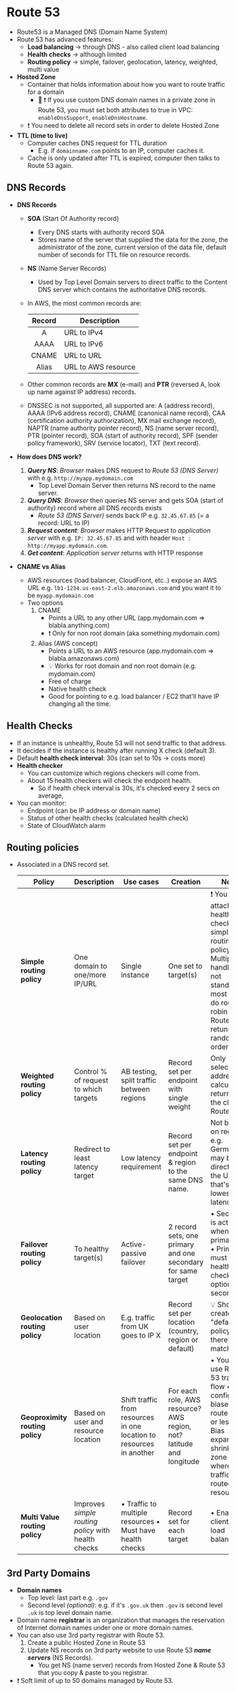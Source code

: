 # Route 53

- Route53 is a Managed DNS (Domain Name System)
- Route 53 has advanced features:
  - **Load balancing** -> through DNS - also called client load balancing
  - **Health checks** -> although limited
  - **Routing policy** -> simple, failover, geolocation, latency, weighted, multi value
- **Hosted Zone**
  - Container that holds information about how you want to route traffic for a domain
       - 📝 ❗ If you use custom DNS domain names in a private zone in Route 53, you must set both attributes to true in VPC: `enableDnsSupport`, `enableDnsHostname`.
  - ❗ You need to delete all record sets in order to delete Hosted Zone
- **TTL (time to live)**
  - Computer caches DNS request for TTL duration
    - E.g. if `domainname.com` points to an IP, computer caches it.
  - Cache is only updated after TTL is expired, computer then talks to Route 53 again.
## DNS Records

- **DNS Records**
  - **SOA** (Start Of Authority record)
    - Every DNS starts with authority record SOA
    - Stores name of the server that supplied the data for the zone, the administrator of the zone, current version of the data file, default number of seconds for TTL file on resource records.
  - **NS** (Name Server Records)
    - Used by Top Level Domain servers to direct traffic to the Content DNS server which contains the authoritative DNS records.
  - In AWS, the most common records are:

      | Record | Description |
      |:------:|-------------|
      |A     | URL to IPv4|
      |AAAA  | URL to IPv6|
      |CNAME | URL to URL|
      |Alias | URL to AWS resource|
  - Other common records are **MX** (e-mail) and **PTR** (reversed A, look up name against IP address) records.
  - DNSSEC is not supported, all supported are: A (address record), AAAA (IPv6 address record), CNAME (canonical name record), CAA (certification authority authorization), MX mail exchange record), NAPTR (name authority pointer record), NS (name server record), PTR (pointer record), SOA (start of authority record), SPF (sender policy framework), SRV (service locator), TXT (text record).

- **How does DNS work?**
  1. ***Query NS***: *Browser* makes DNS request to *Route 53 (DNS Server)* with e.g. `http://myapp.mydomain.com`
      - Top Level Domain Server then returns NS record to the name server.
  2. ***Query DNS***: *Browser* then queries NS server and gets SOA (start of authority) record where all DNS records exists
      - *Route 53 (DNS Server)* sends back IP e.g. `32.45.67.85` (= a record: URL to IP)
  3. ***Request content***: *Browser* makes HTTP Request to *application server* with e.g. `IP: 32.45.67.85` and with header `Host : http://myapp.mydomain.com`.
  4. ***Get content***: *Application server* returns with HTTP response
- **CNAME vs Alias**
  - AWS resources (load balancer, CloudFront, etc..) expose an AWS URL e.g. `lb1-1234.us-east-2.elb.amazonaws.com` and you want it to be `myapp.mydomain.com`
  - Two options
      1. CNAME
          - Points a URL to any other URL (app.mydomain.com => blabla.anything.com)
          - ❗ Only for non root domain (aka something.mydomain.com)
      2. Alias (AWS concept)
          - Points a URL to an AWS resource (app.mydomain.com => blabla.amazonaws.com)
          - 💡 Works for root domain and non root domain (e.g. mydomain.com)
          - Free of charge
          - Native health check
          - Good for pointing to e.g. load balancer / EC2 that'll have IP changing all the time.

## Health Checks

- If an instance is unhealthy, Route 53 will not send traffic to that address.
- It decides if the instance is healthy after running X check (default 3).
- Default **health check interval**: 30s (can set to 10s -> costs more)
- **Health checker**
  - You can customize which regions checkers will come from.
  - About 15 health checkers will check the endpoint health.
    - So if health check interval is 30s, it's checked every 2 secs on average,
- You can monitor:
  - Endpoint (can be IP address or domain name)
  - Status of other health checks (calculated health check)
  - State of CloudWatch alarm

## Routing policies

- Associated in a DNS record set.

  | Policy | Description | Use cases | Creation | Notes |
  | ------ | ----------- | --------- | -------- | ----- |
  | **Simple routing policy** | One domain to one/more IP/URL | Single instance | One set to target(s) | ❗ You can't attach health checks to simple routing policy • Multiple IP handling is not standard, most clients do round robin • Route 53 retuns in random order |
  | **Weighted routing policy** | Control % of request to which targets | AB testing, split traffic between regions | Record set per endpoint with single weight | Only selected address is calculated returned to the client by Route 53 |
  | **Latency routing policy** | Redirect to least latency target | Low latency requirement | Record set per endpoint & region to the same DNS name. | Not based on region e.g. Germany may be directed to the US (if that's the lowest latency) |
  | **Failover routing policy** | To healthy target(s) | Active-passive failover | 2 record sets, one primary and one secondary for same target | • Secondary is activated when primary fails • Primary must have health check, optional for secondary |
  | **Geolocation routing policy** | Based on user location | E.g. traffic from UK goes to IP X | Record set per location (country, region or default) | 💡 Should create "default" policy if there's no match |
  | **Geoproximity routing policy** | Based on user and resource location | Shift traffic from resources in one location to resources in another | For each role, AWS resource? AWS region, not? latitude and longitude  | • You must use Route 53 traffic flow • Uses configurable biases to route more or less • Bias expands or shrinks zone from where traffic is routed to a resource |
  | **Multi Value routing policy** | Improves *simple routing policy* with health checks | • Traffic to multiple resources • Must have health checks | Record set for each target | • Enables client side load balancing |

## 3rd Party Domains

- **Domain names**
  - Top level: last part e.g. `.gov`
  - Second level *(optional)*: e.g. if it's `.gov.uk` then `.gov` is second level `.uk` is top level domain name.
- Domain name **registrar** is an organization that manages the reservation of Internet domain names under one or more domain names.
- You can also use 3rd party registrar with Route 53.
    1. Create a public Hosted Zone in Route 53
    2. Update NS records on 3rd party website to use Route 53 ***name servers*** (NS Records).
       - You get NS (name server) records from Hosted Zone & Route 53 that you copy & paste to you registrar.
- ❗ Soft limit of up to 50 domains managed by Route 53.
